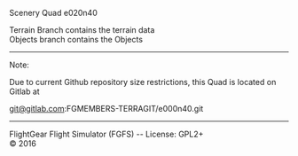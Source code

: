 Scenery Quad
e020n40
 
Terrain Branch contains the terrain data<br>
Objects branch contains the Objects
 
***

Note: 

Due to current Github repository size restrictions, this Quad is located on
Gitlab at 

git@gitlab.com:FGMEMBERS-TERRAGIT/e000n40.git

***

FlightGear Flight Simulator (FGFS) -- License: GPL2+<br>
:copyright: 2016

